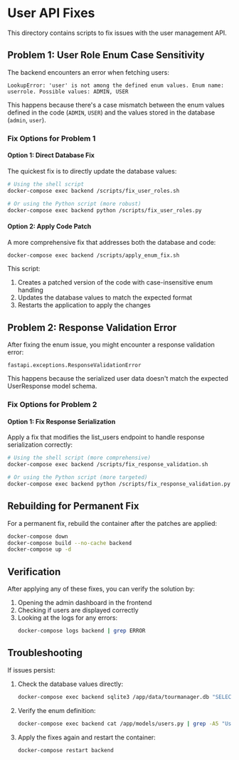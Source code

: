 # User API Fixes

This directory contains scripts to fix issues with the user management API.

## Problem 1: User Role Enum Case Sensitivity

The backend encounters an error when fetching users:
```
LookupError: 'user' is not among the defined enum values. Enum name: userrole. Possible values: ADMIN, USER
```

This happens because there's a case mismatch between the enum values defined in the code (`ADMIN`, `USER`) and the values stored in the database (`admin`, `user`).

### Fix Options for Problem 1

#### Option 1: Direct Database Fix

The quickest fix is to directly update the database values:

```bash
# Using the shell script
docker-compose exec backend /scripts/fix_user_roles.sh

# Or using the Python script (more robust)
docker-compose exec backend python /scripts/fix_user_roles.py
```

#### Option 2: Apply Code Patch

A more comprehensive fix that addresses both the database and code:

```bash
docker-compose exec backend /scripts/apply_enum_fix.sh
```

This script:
1. Creates a patched version of the code with case-insensitive enum handling
2. Updates the database values to match the expected format
3. Restarts the application to apply the changes

## Problem 2: Response Validation Error

After fixing the enum issue, you might encounter a response validation error:
```
fastapi.exceptions.ResponseValidationError
```

This happens because the serialized user data doesn't match the expected UserResponse model schema.

### Fix Options for Problem 2

#### Option 1: Fix Response Serialization

Apply a fix that modifies the list_users endpoint to handle response serialization correctly:

```bash
# Using the shell script (more comprehensive)
docker-compose exec backend /scripts/fix_response_validation.sh

# Or using the Python script (more targeted)
docker-compose exec backend python /scripts/fix_response_validation.py
```

## Rebuilding for Permanent Fix

For a permanent fix, rebuild the container after the patches are applied:

```bash
docker-compose down
docker-compose build --no-cache backend
docker-compose up -d
```

## Verification

After applying any of these fixes, you can verify the solution by:

1. Opening the admin dashboard in the frontend
2. Checking if users are displayed correctly
3. Looking at the logs for any errors:
   ```bash
   docker-compose logs backend | grep ERROR
   ```

## Troubleshooting

If issues persist:

1. Check the database values directly:
   ```bash
   docker-compose exec backend sqlite3 /app/data/tourmanager.db "SELECT username, role FROM users;"
   ```

2. Verify the enum definition:
   ```bash
   docker-compose exec backend cat /app/models/users.py | grep -A5 "UserRole"
   ```

3. Apply the fixes again and restart the container:
   ```bash
   docker-compose restart backend
   ```
